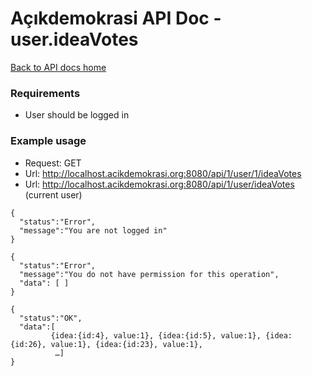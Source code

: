 # Açıkdemokrasi API Doc - user.ideaVotes

[Back to API docs home](Home)

### Requirements
- User should be logged in

### Example usage

- Request: GET
- Url: http://localhost.acikdemokrasi.org:8080/api/1/user/1/ideaVotes
- Url: http://localhost.acikdemokrasi.org:8080/api/1/user/ideaVotes  (current user)

```
{
  "status":"Error",
  "message":"You are not logged in"
}
```
```
{
  "status":"Error",
  "message":"You do not have permission for this operation",
  "data": [ ]
}
```
```
{
  "status":"OK",
  "data":[
         {idea:{id:4}, value:1}, {idea:{id:5}, value:1}, {idea:{id:26}, value:1}, {idea:{id:23}, value:1},
          …]
}
```